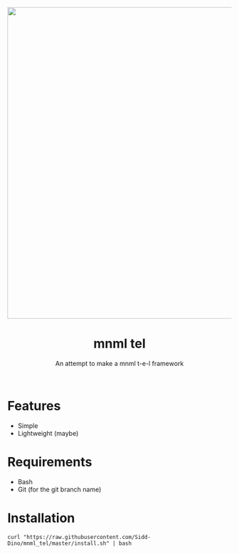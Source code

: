 <p align="center"><img src="https://i.imgur.com/ne0jSHX.png" width="700px"></p>
<h1 align="center">mnml tel</h1> <p
align="center">An attempt to make a mnml t-e-l framework</p>
</br>


# Features
- Simple 
- Lightweight (maybe)

# Requirements
- Bash
- Git (for the git branch name)

# Installation
```
curl "https://raw.githubusercontent.com/Sidd-Dino/mnml_tel/master/install.sh" | bash
```
